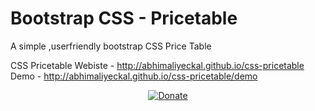 Bootstrap CSS - Pricetable
==========================

A simple ,userfriendly bootstrap CSS Price Table

CSS Pricetable Webiste - http://abhimaliyeckal.github.io/css-pricetable<br>
Demo - http://abhimaliyeckal.github.io/css-pricetable/demo
<center><a href="http://abhimaliyeckal.github.io/css-pricetable/donate/"><img src="https://www.paypalobjects.com/en_US/i/btn/btn_donateCC_LG.gif" alt="Donate"></a></center>

